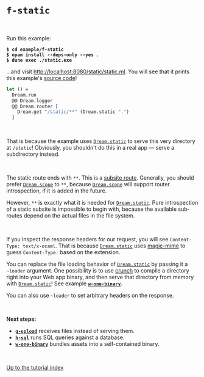 # `f-static`

<br>

Run this example:

<pre><code><b>$ cd example/f-static</b>
<b>$ opam install --deps-only --yes .</b>
<b>$ dune exec ./static.exe</b></code></pre>

...and visit
[http://localhost:8080/static/static.ml](http://localhost:8080/static/static.ml).
You will see that it prints this example's [source
code](https://github.com/aantron/dream/blob/master/example/f-static/static.ml)!

```ocaml
let () =
  Dream.run
  @@ Dream.logger
  @@ Dream.router [
    Dream.get "/static/**" (Dream.static ".")
  ]
```

<br>

That is because the example uses
[`Dream.static`](https://aantron.github.io/dream/#val-static) to serve this
very directory at `/static`! Obviously, you shouldn't do this in a real app
&mdash; serve a subdirectory instead.

<br>

The static route ends with `**`. This is a [subsite
route](https://aantron.github.io/dream/#val-router). Generally, you should
prefer [`Dream.scope`](https://aantron.github.io/dream/#val-scope) to `**`,
because [`Dream.scope`](https://aantron.github.io/dream/#val-scope) will
support router introspection, if it is added in the future.

However, `**` is exactly what it is needed for
[`Dream.static`](https://aantron.github.io/dream/#val-static). Pure
introspection of a static subsite is impossible to begin with, because the
available sub-routes depend on the actual files in the file system.

<br>

If you inspect the response headers for our request, you will see
`Content-Type: text/x-ocaml`. That is because
[`Dream.static`](https://aantron.github.io/dream/#val-static) uses
[magic-mime](https://github.com/mirage/ocaml-magic-mime) to guess
`Content-Type:` based on the extension.

You can replace the file loading behavior of
[`Dream.static`](https://aantron.github.io/dream/#val-static) by passing it a
`~loader` argument. One possibility is to use
[crunch](https://github.com/mirage/ocaml-crunch) to compile a directory right
into your Web app binary, and then serve that directory from memory with
[`Dream.static`](https://aantron.github.io/dream/#val-static)! See example
[**`w-one-binary`**](../w-one-binary#files).

You can also use `~loader` to set arbitrary headers on the response.

<br>

**Next steps:**

- [**`g-upload`**](../g-upload#files) receives files instead of serving them.
- [**`h-sql`**](../h-sql#files) runs SQL queries against a database.
- [**`w-one-binary`**](../w-one-binary#files) bundles assets into a
  self-contained binary.

<br>

[Up to the tutorial index](../#readme)
